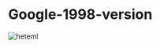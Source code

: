 # Google-1998-version
![heteml](https://user-images.githubusercontent.com/57325062/150396090-f767f738-7ebb-4642-9c2b-4b058eae8d6f.PNG)
